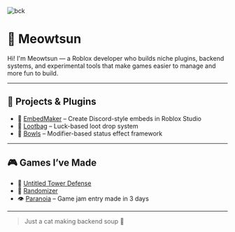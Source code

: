 ![bck](https://github.com/user-attachments/assets/d95e4f16-9d07-4554-b253-49f242d5c578)
# 🐾 Meowtsun


Hi! I'm Meowtsun — a Roblox developer who builds niche plugins, backend systems, and experimental tools that make games easier to manage and more fun to build.

---

## 🧪 Projects & Plugins

- 🔹 [EmbedMaker](https://github.com/Meowtsun/EmbedMaker) – Create Discord-style embeds in Roblox Studio  
- 🔹 [Lootbag](https://github.com/Meowtsun/Lootbag) – Luck-based loot drop system  
- 🔹 [Bowls](https://github.com/Meowtsun/Bowls) – Modifier-based status effect framework  

---

## 🎮 Games I’ve Made

- 🧱 [Untitled Tower Defense](https://www.roblox.com/games/7350800657/Check-Description-Untitled-Tower-Defense)  
- 🎲 [Randomizer](https://www.roblox.com/games/7380374925/Indev-1-1-Event-Randomizer)  
- 👁 [Paranoia](https://www.roblox.com/games/18892077541/Paranoia) – Game jam entry made in 3 days  

---

> Just a cat making backend soup 🍲
